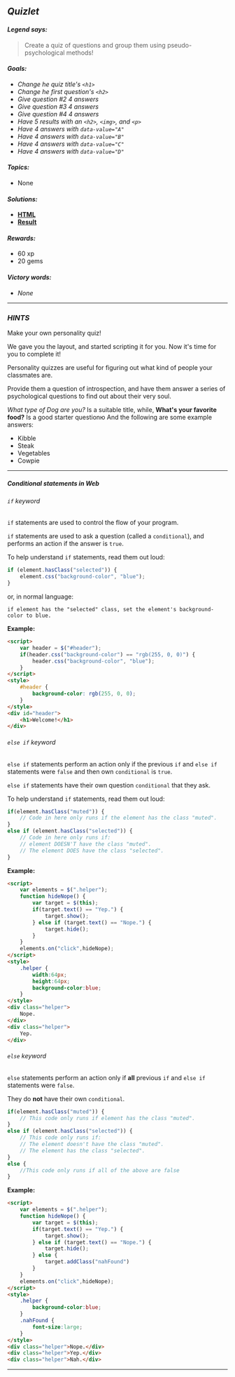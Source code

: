 ## _Quizlet_

#### _Legend says:_
> Create a quiz of questions and group them using pseudo-psychological methods!

#### _Goals:_
+ _Change he quiz title's `<h1>`_
+ _Change he first question's `<h2>`_
+ _Give question #2 4 answers_
+ _Give question #3 4 answers_
+ _Give question #4 4 answers_
+ _Have 5 results with an `<h2>`, `<img>`, and `<p>`_
+ _Have 4 answers with `data-value="A"`_
+ _Have 4 answers with `data-value="B"`_
+ _Have 4 answers with `data-value="C"`_
+ _Have 4 answers with `data-value="D"`_

#### _Topics:_
+ None

#### _Solutions:_
+ **[HTML](Quizlet.html)**
+ **[Result](https://codecombat.com/play/web-dev-level/5d0f593cdee0ea004978cf2a)**

#### _Rewards:_
+ 60 xp
+ 20 gems

#### _Victory words:_
+ _None_

___

### _HINTS_

Make your own personality quiz!

We gave you the layout, and started scripting it for you. Now it's time for you to complete it!

Personality quizzes are useful for figuring out what kind of people your classmates are.

Provide them a question of introspection, and have them answer a series of psychological questions to find out about their very soul.

_What type of Dog are you?_ Is a suitable title, while, **What's your favorite food?** Is a good starter questionю And the following are some example answers:

+ Kibble
+ Steak
+ Vegetables
+ Cowpie

___

##### _Conditional statements in Web_

###### _`if` keyword_

`if` statements are used to control the flow of your program.

`if` statements are used to ask a question (called a `conditional`), and performs an action if the answer is `true`.

To help understand `if` statements, read them out loud:

```javascript
if (element.hasClass("selected")) {
    element.css("background-color", "blue");
}
```

or, in normal language:

```
if element has the "selected" class, set the element's background-color to blue.
```

**Example:**

```html
<script>
    var header = $("#header");
    if(header.css("background-color") == "rgb(255, 0, 0)") {
        header.css("background-color", "blue");
    }
</script>
<style>
    #header {
        background-color: rgb(255, 0, 0);
    }
</style>
<div id="header">
    <h1>Welcome!</h1>
</div>
```

###### _`else if` keyword_

`else if` statements perform an action only if the previous `if` and `else if` statements were `false` and then own `conditional` is `true`.

`else if` statements have their own question `conditional` that they ask.

To help understand `if` statements, read them out loud:

```javascript
if(element.hasClass("muted")) {
    // Code in here only runs if the element has the class "muted".
}
else if (element.hasClass("selected")) {
    // Code in here only runs if:
    // element DOESN'T have the class "muted".
    // The element DOES have the class "selected".
}
```

**Example:**

```html
<script>
    var elements = $(".helper");
    function hideNope() {
        var target = $(this);
        if(target.text() == "Yep.") {
            target.show();
        } else if (target.text() == "Nope.") {
            target.hide();
        }
    }
    elements.on("click",hideNope);
</script>
<style>
    .helper {
        width:64px;
        height:64px;
        background-color:blue;
    }
</style>
<div class="helper">
    Nope.
</div>
<div class="helper">
    Yep.
</div>
```

###### _`else` keyword_

`else` statements perform an action only if **all** previous `if` and `else if` statements were `false`.

They do **not** have their own `conditional`.

```javascript
if(element.hasClass("muted")) {
    // This code only runs if element has the class "muted".
}
else if (element.hasClass("selected")) {
    // This code only runs if:
    // The element doesn't have the class "muted".
    // The element has the class "selected".
}
else {
    //This code only runs if all of the above are false
}
```

**Example:**

```html
<script>
    var elements = $(".helper");
    function hideNope() {
        var target = $(this);
        if(target.text() == "Yep.") {
            target.show();
        } else if (target.text() == "Nope.") {
            target.hide();
        } else {
            target.addClass("nahFound")
        }
    }
    elements.on("click",hideNope);
</script>
<style>
    .helper {
        background-color:blue;
    }
    .nahFound {
        font-size:large;
    }
</style>
<div class="helper">Nope.</div>
<div class="helper">Yep.</div>
<div class="helper">Nah.</div>
```

___
